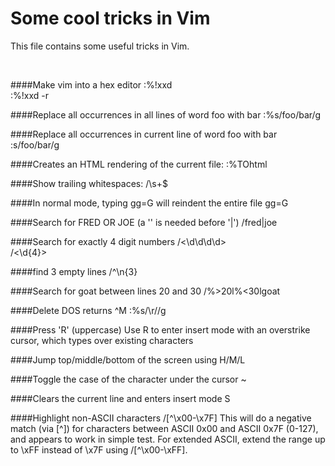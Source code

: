 Some cool tricks in Vim
=======================

This file contains some useful tricks in Vim.

<br>

####Make vim into a hex editor
:%!xxd  
:%!xxd -r  

####Replace all occurrences in all lines of word foo with bar
:%s/foo/bar/g

####Replace all occurrences in current line of word foo with bar
:s/foo/bar/g

####Creates an HTML rendering of the current file:
:%TOhtml

####Show trailing whitespaces:
/\s\+$

####In normal mode, typing gg=G will reindent the entire file
gg=G

####Search for FRED OR JOE (a '\' is needed before '|')
/fred\|joe

####Search for exactly 4 digit numbers
/\<\d\d\d\d\>  
/\<\d\{4}\>  

####find 3 empty lines
/^\n\{3}

####Search for goat between lines 20 and 30
/\%>20l\%<30lgoat

####Delete DOS returns ^M
:%s/\r//g

####Press 'R' (uppercase)
Use R to enter insert mode with an overstrike cursor, which types over existing characters

####Jump top/middle/bottom of the screen using
H/M/L

####Toggle the case of the character under the cursor
~

####Clears the current line and enters insert mode
S

####Highlight non-ASCII characters
/[^\x00-\x7F]
This will do a negative match (via [^]) for characters between ASCII 0x00 and ASCII 0x7F (0-127), and appears to work in simple test. For extended ASCII, extend the range up to \xFF instead of \x7F using /[^\x00-\xFF].


